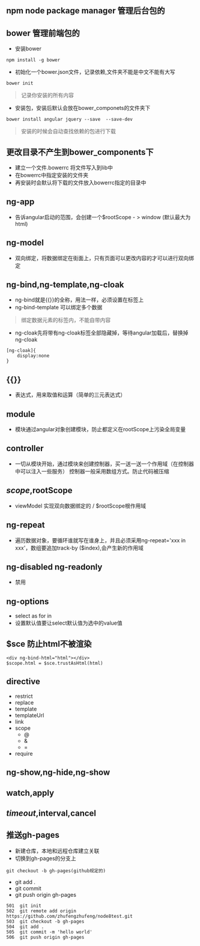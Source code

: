 ## npm node package manager 管理后台包的
## bower 管理前端包的
- 安装bower 
```
npm install -g bower
```
- 初始化一个bower.json文件，记录依赖,文件夹不能是中文不能有大写
```
bower init
```
  
> 记录你安装的所有内容

- 安装包，安装后默认会放在bower_componets的文件夹下
```
bower install angular jquery --save  --save-dev
```
> 安装的时候会自动查找依赖的包进行下载

## 更改目录不产生到bower_components下
- 建立一个文件.bowerrc 将文件写入到lib中
- 在bowerrc中指定安装的文件夹
- 再安装时会默认将下载的文件放入bowerrc指定的目录中

## ng-app
- 告诉angular启动的范围，会创建一个$rootScope - > window (默认最大为html)
## ng-model
- 双向绑定，将数据绑定在街面上，只有页面可以更改内容的才可以进行双向绑定
## ng-bind,ng-template,ng-cloak
- ng-bind就是{{}}的全称，用法一样，必须设置在标签上
- ng-bind-template 可以绑定多个数据

> 绑定数据元素的标签内，不能自带内容

- ng-cloak先将带有ng-cloak标签全部隐藏掉，等待angular加载后，替换掉ng-cloak
```
[ng-cloak]{
    display:none
}
```
## {{}}
- 表达式，用来取值和运算（简单的三元表达式）
## module
- 模块通过angular对象创建模块，防止都定义在rootScope上污染全局变量
## controller
- 一切从模块开始，通过模块来创建控制器，买一送一送一个作用域（在控制器中可以注入一些服务） 控制器一般采用数组方式。防止代码被压缩
## $scope,$rootScope
- viewModel 实现双向数据绑定的 / $rootScope根作用域
## ng-repeat
- 遍历数据对象，要循环谁就写在谁身上，并且必须采用ng-repeat='xxx in xxx'，数组要追加track-by ($index),会产生新的作用域
## ng-disabled ng-readonly
- 禁用
## ng-options
- select as for in
- 设置默认值要让select默认值为选中的value值
## $sce 防止html不被渲染
```
<div ng-bind-html="html"></div>
$scope.html = $sce.trustAsHtml(html)
```
## directive
- restrict
- replace
- template
- templateUrl
- link
- scope
    - @
    - &
    - =
- require

## ng-show,ng-hide,ng-show

## watch,apply

## $timeout,$interval,cancel


## 推送gh-pages
- 新建仓库，本地和远程仓库建立关联
- 切换到gh-pages的分支上
```
git checkout -b gh-pages(github规定的)
```
- git add .
- git commit
- git push origin gh-pages
```
501  git init 
502  git remote add origin https://github.com/zhufengzhufeng/node8test.git
503  git checkout -b gh-pages
504  git add .
505  git commit -m 'hello world'
506  git push origin gh-pages
```
